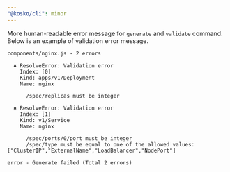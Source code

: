 ```yaml
---
"@kosko/cli": minor
---
```


More human-readable error message for `generate` and `validate` command. Below is an example of validation error message.

```
components/nginx.js - 2 errors

  ✖ ResolveError: Validation error
    Index: [0]
    Kind: apps/v1/Deployment
    Name: nginx

      /spec/replicas must be integer

  ✖ ResolveError: Validation error
    Index: [1]
    Kind: v1/Service
    Name: nginx

      /spec/ports/0/port must be integer
      /spec/type must be equal to one of the allowed values: ["ClusterIP","ExternalName","LoadBalancer","NodePort"]

error - Generate failed (Total 2 errors)
```

